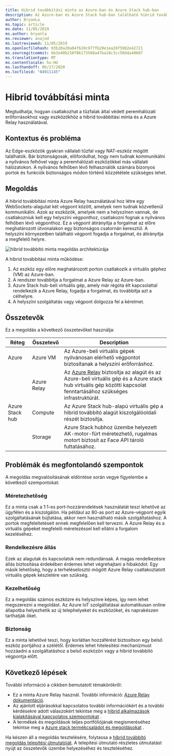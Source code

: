 ```yaml
---
title: Hibrid továbbítási minta az Azure-ban és Azure Stack hub-ban
description: Az Azure-ban és Azure Stack hub-ban található hibrid továbbítási minta használatával csatlakozhat a tűzfalak által védett peremhálózati erőforrásokhoz.
author: BryanLa
ms.topic: article
ms.date: 11/05/2019
ms.author: bryanla
ms.reviewer: anajod
ms.lastreviewed: 11/05/2019
ms.openlocfilehash: 03b20a20a04f620c977fb20e1ea26f5982e42721
ms.sourcegitcommit: bb3e40b210f86173568a47ba18c3cc50d4a40607
ms.translationtype: MT
ms.contentlocale: hu-HU
ms.lasthandoff: 06/17/2020
ms.locfileid: "84911145"
---
```

# <a name="hybrid-relay-pattern"></a>Hibrid továbbítási minta

Megtudhatja, hogyan csatlakozhat a tűzfalak által védett peremhálózati erőforrásokhoz vagy eszközökhöz a hibrid továbbítási minta és a Azure Relay használatával.

## <a name="context-and-problem"></a>Kontextus és probléma

Az Edge-eszközök gyakran vállalati tűzfal vagy NAT-eszköz mögött találhatók. Bár biztonságosak, előfordulhat, hogy nem tudnak kommunikálni a nyilvános felhővel vagy a peremhálózati eszközökkel más vállalati hálózatokon. A nyilvános felhőben lévő felhasználók számára bizonyos portok és funkciók biztonságos módon történő közzététele szükséges lehet.

## <a name="solution"></a>Megoldás

A hibrid továbbítási minta Azure Relay használatával hoz létre egy WebSockets-alagutat két végpont között, amelyek nem tudnak közvetlenül kommunikálni. Azok az eszközök, amelyek nem a helyszínen vannak, de csatlakozniuk kell egy helyszíni végponthoz, csatlakozni fognak a nyilvános felhőben lévő végponthoz. Ez a végpont átirányítja a forgalmat az előre meghatározott útvonalakon egy biztonságos csatornán keresztül. A helyszíni környezetben található végpont fogadja a forgalmat, és átirányítja a megfelelő helyre.

![hibrid továbbító minta megoldás architektúrája](media/pattern-hybrid-relay/solution-architecture.png)

A hibrid továbbítási minta működése:

1. Az eszköz egy előre meghatározott porton csatlakozik a virtuális géphez (VM) az Azure-ban.
2. A rendszer továbbítja a forgalmat a Azure Relay az Azure-ban.
3. Azure Stack hub-beli virtuális gép, amely már régóta élt kapcsolattal rendelkezik a Azure Relay, fogadja a forgalmat, és továbbítja azt a célhelyre.
4. A helyszíni szolgáltatás vagy végpont dolgozza fel a kérelmet.

## <a name="components"></a>Összetevők

Ez a megoldás a következő összetevőket használja:

| Réteg | Összetevő | Description |
|----------|-----------|-------------|
| Azure | Azure VM | Az Azure-beli virtuális gépek nyilvánosan elérhető végpontot biztosítanak a helyszíni erőforráshoz. |
| | Azure Relay | Az [Azure Relay](/azure/azure-relay/) biztosítja az alagút és az Azure-beli virtuális gép és a Azure stack hub virtuális gép közötti kapcsolat fenntartásához szükséges infrastruktúrát.|
| Azure Stack hub | Compute | Az Azure Stack hub-alapú virtuális gép a hibrid továbbító alagút kiszolgálóoldali részét biztosítja. |
| | Storage | Azure Stack hubhoz üzembe helyezett AK-motor-fürt méretezhető, rugalmas motort biztosít az Face API tároló futtatásához.|

## <a name="issues-and-considerations"></a>Problémák és megfontolandó szempontok

A megoldás megvalósításának eldöntése során vegye figyelembe a következő szempontokat:

### <a name="scalability"></a>Méretezhetőség

Ez a minta csak a 1:1-es port-hozzárendelések használatát teszi lehetővé az ügyfélen és a kiszolgálón. Ha például az 80-as port az Azure-végpont egyik szolgáltatásának bújtatása, akkor nem használható másik szolgáltatáshoz. A portok megfeleltetéseit ennek megfelelően kell tervezni. A Azure Relay és a virtuális gépeket megfelelő méretezéssel kell ellátni a forgalom kezeléséhez.

### <a name="availability"></a>Rendelkezésre állás

Ezek az alagutak és kapcsolatok nem redundánsak. A magas rendelkezésre állás biztosítása érdekében érdemes lehet végrehajtani a hibakódot. Egy másik lehetőség, hogy a terheléselosztó mögött Azure Relay csatlakoztatott virtuális gépek készletére van szükség.

### <a name="manageability"></a>Kezelhetőség

Ez a megoldás számos eszközre és helyszínre képes, így nem lehet megszerezni a megoldást. Az Azure IoT szolgáltatásai automatikusan online állapotba helyezhetik az új telephelyeket és eszközöket, és naprakészen tarthatják őket.

### <a name="security"></a>Biztonság

Ez a minta lehetővé teszi, hogy korlátlan hozzáférést biztosítson egy belső eszköz portjához a szélétől. Érdemes lehet hitelesítési mechanizmust hozzáadni a szolgáltatáshoz a belső eszközön vagy a hibrid továbbító végpontja előtt.

## <a name="next-steps"></a>Következő lépések

További információ a cikkben bemutatott témakörökről:

- Ez a minta Azure Relay használ. További információ: [Azure Relay dokumentáció](/azure/azure-relay/).
- Az ajánlott eljárásokkal kapcsolatos további információkért és a további kérdésekre adott válaszokért tekintse meg a [hibrid alkalmazások kialakításával kapcsolatos szempontokat](overview-app-design-considerations.md) .
- A termékek és megoldások teljes portfóliójának megismeréséhez tekintse meg a [Azure stack termékcsaládot és megoldásokat](/azure-stack) .

Ha készen áll a megoldás tesztelésére, folytassa a [hibrid továbbító megoldás telepítési útmutatóját](https://aka.ms/hybridrelaydeployment). A telepítési útmutató részletes útmutatást nyújt az összetevők üzembe helyezéséhez és teszteléséhez.